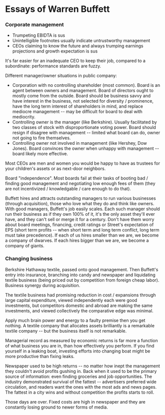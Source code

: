 # Essays of Warren Buffett

### Corporate management

* Trumpeting EBIDTA is sus
* Unintelligible footnotes usually indicate untrustworthy management
* CEOs claiming to know the future and always trumping earnings projections and growth expectation is sus

It's far easier for an inadequate CEO to keep their job, compared to a subordinate: performance standards are fuzzy.

Different manager/owner situations in public company:
* Corporation with no controlling shareholder (most common). Board is an agent between owners and management. Board of directors ought to mostly come from the outside. Board should be business savvy and have interest in the business, not selected for diversity / prominence, have the long term interest of shareholders in mind, and replace mediocre management -- may be difficult for board to deal with mediocrity.
* Controlling owner is the manager (like Berkshire). Usually facilitated by two classes of stock with disproportionate voting power. Board should resign if disagree with management -- limited what board can do, owner not going to fire themselves.
* Controlling owner not involved in management (like Hershey, Dow Jones). Board convinces the owner when unhappy with management -- board likely more effective.

Most CEOs are men and women you would be happy to have as trustees for your children's assets or as next-door neighbors.

Board "independence".
Most boards fail at their tasks of booting bad / finding good management and negotiating low enough fees of them (they are not incentivized / knowledgable / care enough to do that).

Buffett hires and attracts outstanding managers to run various businesses (through acquisition), those who love what they do and think like owners. With good managers, Buffett's job easily scales. Each such manager should run their business as if they own 100% of it, it's the only asset they'll ever have, and they can't sell or merge it for a century. Don't have them worry about board meetings, financing, credit ratings or Street's expectation of EPS (short term profits -- when short term and long term conflict, long term must take precedence).
If each of us hires smaller than we are, we become a company of dwarves. If each hires bigger than we are, we become a company of giants.

### Changing business

Berkshire Hathaway textile, passed onto good management. Then Buffett's entry into insurance, branching into candy and newspaper and liquidating textile business (being priced out by competition from foreign cheap labor).
Business synergy during acquisition.

The textile business had promising reduction in cost / expansions through large capital expenditure, viewed independently each were good investments, but competitors domestic and abroad are making the same investments, and viewed collectively the comparative edge was minimal.

Apply much brain power and energy to a faulty premise then you get nothing.
A textile company that allocates assets brilliantly is a remarkable textile company -- but the business itself is not remarkable.

Managerial record as measured by economic returns is far more a function of what business you are in, than how effectively you perform.
If you find yourself in a leaking boat, investing efforts into changing boat might be more productive than fixing leaks.

Newspaper used to be high returns -- no matter how inept the management they couldn't avoid profits gushing in.
Back when it used to be the primary source of information: even finding groceries and job opportunities.
The industry demonstrated survival of the fattest -- advertisers preferred wide circulation, and readers want the ones with the most ads and news pages.
The fattest in a city wins and without competition the profits starts to roll.

Those days are over. Fixed costs are high in newspaper and they are constantly losing ground to newer forms of media.
